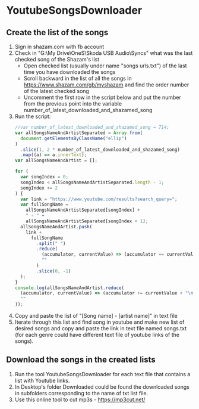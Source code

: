 # YoutubeSongsDownloader

## Create the list of the songs
1. Sign in shazam.com with fb account
1. Check in "G:\My Drive\OneS\Skoda USB Audio\Syncs" what was the last checked song of the Shazam's list
    - Open checked list (usually under name "songs urls.txt") of the last time you have downloaded the songs
    - Scroll backward in the list of all the songs in https://www.shazam.com/gb/myshazam and find the order number of the latest checked song
    - Uncomment the first row in the script below and put the number from the previous point into the variable number_of_latest_downloaded_and_shazamed_song
3. Run the script:
    ```js
    //var number_of_latest_downloaded_and_shazamed_song = 714;
    var allSongsNameAndArtistSeparated = Array.from(
      document.getElementsByClassName("ellip")
    )
      .slice(1, 2 * number_of_latest_downloaded_and_shazamed_song)
      .map((a) => a.innerText);
    var allSongsNameAndArtist = [];
    
    for (
      var songIndex = 0;
      songIndex < allSongsNameAndArtistSeparated.length - 1;
      songIndex += 2
    ) {
      var link = "https://www.youtube.com/results?search_query=";
      var fullSongName =
        allSongsNameAndArtistSeparated[songIndex] +
        " - " +
        allSongsNameAndArtistSeparated[songIndex + 1];
      allSongsNameAndArtist.push(
        link +
          fullSongName
            .split(" ")
            .reduce(
              (accumulator, currentValue) => (accumulator += currentValue + "+"),
              ""
            )
            .slice(0, -1)
      );
    }
    console.log(allSongsNameAndArtist.reduce(
      (accumulator, currentValue) => (accumulator += currentValue + "\n"),
      ""
    ));
    ```
1. Copy and paste the list of "[Song name] - [artist name]" in text file
1. Iterate through this list and find song in youtube and make new list of desired songs and copy and paste the link in text file named songs.txt (for each genre could have different text file of youtube links of the songs).

## Download the songs in the created lists
1. Run the tool YoutubeSongsDownloader for each text file that contains a list with Youtube links.
1. In Desktop's folder Downloaded could be found the downloaded songs in subfolders corresponding to the name of txt list file.
1. Use this online tool to cut mp3s - https://mp3cut.net/
